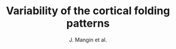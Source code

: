 ---
cat: gaia
subcat: architecture
bestof: false
author: J. Mangin et al.
title: Variability of the cortical folding patterns
year: 2007
type: misc
---